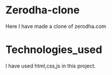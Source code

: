 # Zerodha-clone
Here I have made a clone of zerodha.com

# Technologies_used
I have used html,css,js in this project.